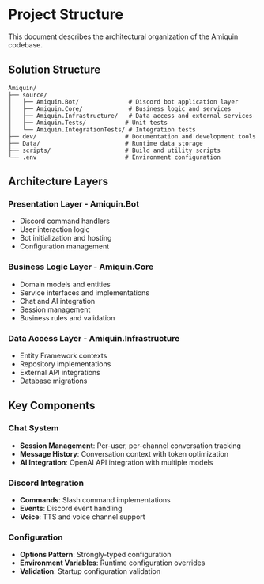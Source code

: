 # Project Structure

This document describes the architectural organization of the Amiquin codebase.

## Solution Structure

```
Amiquin/
├── source/
│   ├── Amiquin.Bot/              # Discord bot application layer
│   ├── Amiquin.Core/             # Business logic and services
│   ├── Amiquin.Infrastructure/   # Data access and external services
│   ├── Amiquin.Tests/           # Unit tests
│   └── Amiquin.IntegrationTests/ # Integration tests
├── dev/                         # Documentation and development tools
├── Data/                        # Runtime data storage
├── scripts/                     # Build and utility scripts
└── .env                         # Environment configuration
```

## Architecture Layers

### Presentation Layer - Amiquin.Bot
- Discord command handlers
- User interaction logic
- Bot initialization and hosting
- Configuration management

### Business Logic Layer - Amiquin.Core
- Domain models and entities
- Service interfaces and implementations
- Chat and AI integration
- Session management
- Business rules and validation

### Data Access Layer - Amiquin.Infrastructure
- Entity Framework contexts
- Repository implementations
- External API integrations
- Database migrations

## Key Components

### Chat System
- **Session Management**: Per-user, per-channel conversation tracking
- **Message History**: Conversation context with token optimization
- **AI Integration**: OpenAI API integration with multiple models

### Discord Integration
- **Commands**: Slash command implementations
- **Events**: Discord event handling
- **Voice**: TTS and voice channel support

### Configuration
- **Options Pattern**: Strongly-typed configuration
- **Environment Variables**: Runtime configuration overrides
- **Validation**: Startup configuration validation